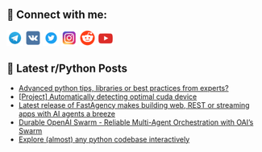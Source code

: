 ## 🔎 Connect with me:
[<img src="https://github.com/bullbesh/bullbesh/blob/main/images/Telegram.png" width="32" height="32" />](https://t.me/bullbesh)
[<img src="https://github.com/bullbesh/bullbesh/blob/main/images/VK.png" width="32" height="32" />](https://vk.com/bullbesh)
[<img src="https://github.com/bullbesh/bullbesh/blob/main/images/Twitter.png" width="32" height="32" />](https://twitter.com/bullbesh1)
[<img src="https://github.com/bullbesh/bullbesh/blob/main/images/Instagram.png" width="32" height="32" />](https://www.instagram.com/bullbesh)
[<img src="https://github.com/bullbesh/bullbesh/blob/main/images/Reddit.png" width="32" height="32" />](https://www.reddit.com/user/bullbesh)
[<img src="https://github.com/bullbesh/bullbesh/blob/main/images/YouTube.png" width="32" height="32" />](https://www.youtube.com/channel/UCtfjRs6uzgq5mfm8S06WTcg)

## 📕 Latest r/Python Posts
<!-- BLOG-POST-LIST:START -->
- [Advanced python tips, libraries or best practices from experts?](https://www.reddit.com/r/Python/comments/1g5xswk/advanced_python_tips_libraries_or_best_practices/)
- [[Project] Automatically detecting optimal cuda device](https://www.reddit.com/r/Python/comments/1g5wv6n/project_automatically_detecting_optimal_cuda/)
- [Latest release of FastAgency makes building web, REST or streaming apps with AI agents a breeze](https://www.reddit.com/r/Python/comments/1g5vlip/latest_release_of_fastagency_makes_building_web/)
- [Durable OpenAI Swarm - Reliable Multi-Agent Orchestration with OAI’s Swarm](https://www.reddit.com/r/Python/comments/1g5uuuo/durable_openai_swarm_reliable_multiagent/)
- [Explore &lpar;almost&rpar; any python codebase interactively](https://www.reddit.com/r/Python/comments/1g5sxez/explore_almost_any_python_codebase_interactively/)
<!-- BLOG-POST-LIST:END -->
